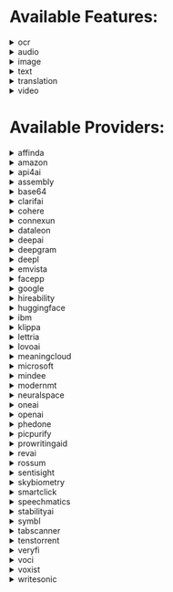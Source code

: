# Available Features:

<details><summary>ocr</summary>

| Subfeatures                       | Providers   |
| --------------------------------- | ----------- |
| **invoice_parser**                | affinda     |
|                                   | amazon      |
|                                   | base64      |
|                                   | dataleon    |
|                                   | google      |
|                                   | klippa      |
|                                   | microsoft   |
|                                   | mindee      |
|                                   | rossum      |
|                                   | veryfi      |
| **resume_parser**                 | affinda     |
|                                   | hireability |
| **custom_document_parsing_async** | amazon      |
| **identity_parser**               | amazon      |
|                                   | base64      |
|                                   | microsoft   |
|                                   | mindee      |
| **ocr**                           | amazon      |
|                                   | api4ai      |
|                                   | base64      |
|                                   | clarifai    |
|                                   | google      |
|                                   | microsoft   |
|                                   | sentisight  |
| **ocr_async**                     | amazon      |
|                                   | google      |
| **ocr_tables_async**              | amazon      |
|                                   | google      |
|                                   | microsoft   |
| **receipt_parser**                | amazon      |
|                                   | base64      |
|                                   | dataleon    |
|                                   | google      |
|                                   | klippa      |
|                                   | microsoft   |
|                                   | mindee      |
|                                   | tabscanner  |
|                                   | veryfi      |

</details>
<details><summary>audio</summary>

| Subfeatures              | Providers    |
| ------------------------ | ------------ |
| **speech_to_text_async** | amazon       |
|                          | assembly     |
|                          | deepgram     |
|                          | google       |
|                          | ibm          |
|                          | microsoft    |
|                          | neuralspace  |
|                          | oneai        |
|                          | openai       |
|                          | revai        |
|                          | speechmatics |
|                          | symbl        |
|                          | voci         |
|                          | voxist       |
| **text_to_speech**       | amazon       |
|                          | google       |
|                          | ibm          |
|                          | lovoai       |
|                          | microsoft    |

</details>
<details><summary>image</summary>

| Subfeatures            | Providers   |
| ---------------------- | ----------- |
| **explicit_content**   | amazon      |
|                        | api4ai      |
|                        | clarifai    |
|                        | google      |
|                        | microsoft   |
|                        | picpurify   |
|                        | sentisight  |
| **face_detection**     | amazon      |
|                        | api4ai      |
|                        | clarifai    |
|                        | google      |
|                        | microsoft   |
|                        | picpurify   |
|                        | skybiometry |
| **face_recognition**   | amazon      |
|                        | facepp      |
|                        | microsoft   |
| **object_detection**   | amazon      |
|                        | api4ai      |
|                        | clarifai    |
|                        | google      |
|                        | microsoft   |
|                        | sentisight  |
| **anonymization**      | api4ai      |
| **logo_detection**     | api4ai      |
|                        | clarifai    |
|                        | google      |
|                        | microsoft   |
|                        | smartclick  |
| **generation**         | deepai      |
|                        | openai      |
|                        | stabilityai |
| **landmark_detection** | google      |
|                        | microsoft   |
| **search**             | sentisight  |

</details>
<details><summary>text</summary>

| Subfeatures                         | Providers     |
| ----------------------------------- | ------------- |
| **anonymization**                   | amazon        |
|                                     | emvista       |
|                                     | microsoft     |
|                                     | oneai         |
|                                     | openai        |
| **keyword_extraction**              | amazon        |
|                                     | emvista       |
|                                     | ibm           |
|                                     | microsoft     |
|                                     | oneai         |
|                                     | openai        |
| **named_entity_recognition**        | amazon        |
|                                     | google        |
|                                     | ibm           |
|                                     | lettria       |
|                                     | microsoft     |
|                                     | neuralspace   |
|                                     | oneai         |
|                                     | openai        |
| **sentiment_analysis**              | amazon        |
|                                     | connexun      |
|                                     | emvista       |
|                                     | google        |
|                                     | ibm           |
|                                     | lettria       |
|                                     | microsoft     |
|                                     | oneai         |
|                                     | openai        |
|                                     | tenstorrent   |
| **syntax_analysis**                 | amazon        |
|                                     | emvista       |
|                                     | google        |
|                                     | ibm           |
|                                     | lettria       |
| **custom_classification**           | cohere        |
|                                     | openai        |
| **custom_named_entity_recognition** | cohere        |
|                                     | openai        |
| **generation**                      | cohere        |
|                                     | openai        |
| **spell_check**                     | cohere        |
|                                     | microsoft     |
|                                     | openai        |
|                                     | prowritingaid |
| **summarize**                       | cohere        |
|                                     | connexun      |
|                                     | emvista       |
|                                     | huggingface   |
|                                     | meaningcloud  |
|                                     | microsoft     |
|                                     | oneai         |
|                                     | openai        |
|                                     | writesonic    |
| **topic_extraction**                | google        |
|                                     | ibm           |
|                                     | openai        |
| **question_answer**                 | huggingface   |
|                                     | openai        |
| **moderation**                      | microsoft     |
|                                     | openai        |
| **chat**                            | openai        |
| **code_generation**                 | openai        |
| **embeddings**                      | openai        |
| **search**                          | openai        |

</details>
<details><summary>translation</summary>

| Subfeatures               | Providers   |
| ------------------------- | ----------- |
| **automatic_translation** | amazon      |
|                           | deepl       |
|                           | google      |
|                           | huggingface |
|                           | ibm         |
|                           | microsoft   |
|                           | modernmt    |
|                           | neuralspace |
|                           | openai      |
|                           | phedone     |
| **language_detection**    | amazon      |
|                           | google      |
|                           | ibm         |
|                           | microsoft   |
|                           | modernmt    |
|                           | neuralspace |
|                           | oneai       |
|                           | openai      |
| **document_translation**  | deepl       |
|                           | google      |

</details>
<details><summary>video</summary>

| Subfeatures                          | Providers |
| ------------------------------------ | --------- |
| **explicit_content_detection_async** | amazon    |
|                                      | google    |
| **face_detection_async**             | amazon    |
|                                      | google    |
| **label_detection_async**            | amazon    |
|                                      | google    |
| **person_tracking_async**            | amazon    |
|                                      | google    |
| **text_detection_async**             | amazon    |
|                                      | google    |
| **logo_detection_async**             | google    |
| **object_tracking_async**            | google    |

</details>

# Available Providers:

<details><summary>affinda</summary>

| Features | Subfeatures    |
| -------- | -------------- |
| **ocr**  | invoice_parser |
|          | resume_parser  |

</details>
<details><summary>amazon</summary>

| Features        | Subfeatures                      |
| --------------- | -------------------------------- |
| **audio**       | speech_to_text_async             |
|                 | text_to_speech                   |
| **image**       | explicit_content                 |
|                 | face_detection                   |
|                 | face_recognition                 |
|                 | object_detection                 |
| **ocr**         | custom_document_parsing_async    |
|                 | identity_parser                  |
|                 | invoice_parser                   |
|                 | ocr                              |
|                 | ocr_async                        |
|                 | ocr_tables_async                 |
|                 | receipt_parser                   |
| **text**        | anonymization                    |
|                 | keyword_extraction               |
|                 | named_entity_recognition         |
|                 | sentiment_analysis               |
|                 | syntax_analysis                  |
| **translation** | automatic_translation            |
|                 | language_detection               |
| **video**       | explicit_content_detection_async |
|                 | face_detection_async             |
|                 | label_detection_async            |
|                 | person_tracking_async            |
|                 | text_detection_async             |

</details>
<details><summary>api4ai</summary>

| Features  | Subfeatures      |
| --------- | ---------------- |
| **image** | anonymization    |
|           | explicit_content |
|           | face_detection   |
|           | logo_detection   |
|           | object_detection |
| **ocr**   | ocr              |

</details>
<details><summary>assembly</summary>

| Features  | Subfeatures          |
| --------- | -------------------- |
| **audio** | speech_to_text_async |

</details>
<details><summary>base64</summary>

| Features  | Subfeatures     |
| --------- | --------------- |
| **image** | face_compare    |
| **ocr**   | identity_parser |
|           | invoice_parser  |
|           | ocr             |
|           | receipt_parser  |

</details>
<details><summary>clarifai</summary>

| Features  | Subfeatures      |
| --------- | ---------------- |
| **image** | explicit_content |
|           | face_detection   |
|           | logo_detection   |
|           | object_detection |
| **ocr**   | ocr              |

</details>
<details><summary>cohere</summary>

| Features | Subfeatures                     |
| -------- | ------------------------------- |
| **text** | custom_classification           |
|          | custom_named_entity_recognition |
|          | generation                      |
|          | spell_check                     |
|          | summarize                       |

</details>
<details><summary>connexun</summary>

| Features | Subfeatures        |
| -------- | ------------------ |
| **text** | sentiment_analysis |
|          | summarize          |

</details>
<details><summary>dataleon</summary>

| Features | Subfeatures    |
| -------- | -------------- |
| **ocr**  | invoice_parser |
|          | receipt_parser |

</details>
<details><summary>deepai</summary>

| Features  | Subfeatures |
| --------- | ----------- |
| **image** | generation  |

</details>
<details><summary>deepgram</summary>

| Features  | Subfeatures          |
| --------- | -------------------- |
| **audio** | speech_to_text_async |

</details>
<details><summary>deepl</summary>

| Features        | Subfeatures           |
| --------------- | --------------------- |
| **translation** | automatic_translation |
|                 | document_translation  |

</details>
<details><summary>emvista</summary>

| Features | Subfeatures        |
| -------- | ------------------ |
| **text** | anonymization      |
|          | keyword_extraction |
|          | sentiment_analysis |
|          | summarize          |
|          | syntax_analysis    |

</details>
<details><summary>facepp</summary>

| Features  | Subfeatures      |
| --------- | ---------------- |
| **image** | face_recognition |

</details>
<details><summary>google</summary>

| Features        | Subfeatures                      |
| --------------- | -------------------------------- |
| **audio**       | speech_to_text_async             |
|                 | text_to_speech                   |
| **image**       | explicit_content                 |
|                 | face_detection                   |
|                 | landmark_detection               |
|                 | logo_detection                   |
|                 | object_detection                 |
| **ocr**         | invoice_parser                   |
|                 | ocr                              |
|                 | ocr_async                        |
|                 | ocr_tables_async                 |
|                 | receipt_parser                   |
| **text**        | named_entity_recognition         |
|                 | sentiment_analysis               |
|                 | syntax_analysis                  |
|                 | topic_extraction                 |
| **translation** | automatic_translation            |
|                 | document_translation             |
|                 | language_detection               |
| **video**       | explicit_content_detection_async |
|                 | face_detection_async             |
|                 | label_detection_async            |
|                 | logo_detection_async             |
|                 | object_tracking_async            |
|                 | person_tracking_async            |
|                 | text_detection_async             |

</details>
<details><summary>hireability</summary>

| Features | Subfeatures   |
| -------- | ------------- |
| **ocr**  | resume_parser |

</details>
<details><summary>huggingface</summary>

| Features        | Subfeatures           |
| --------------- | --------------------- |
| **text**        | question_answer       |
|                 | summarize             |
| **translation** | automatic_translation |

</details>
<details><summary>ibm</summary>

| Features        | Subfeatures              |
| --------------- | ------------------------ |
| **audio**       | speech_to_text_async     |
|                 | text_to_speech           |
| **text**        | keyword_extraction       |
|                 | named_entity_recognition |
|                 | sentiment_analysis       |
|                 | syntax_analysis          |
|                 | topic_extraction         |
| **translation** | automatic_translation    |
|                 | language_detection       |

</details>
<details><summary>klippa</summary>

| Features | Subfeatures    |
| -------- | -------------- |
| **ocr**  | invoice_parser |
|          | receipt_parser |

</details>
<details><summary>lettria</summary>

| Features | Subfeatures              |
| -------- | ------------------------ |
| **text** | named_entity_recognition |
|          | sentiment_analysis       |
|          | syntax_analysis          |

</details>
<details><summary>lovoai</summary>

| Features  | Subfeatures    |
| --------- | -------------- |
| **audio** | text_to_speech |

</details>
<details><summary>meaningcloud</summary>

| Features | Subfeatures |
| -------- | ----------- |
| **text** | summarize   |

</details>
<details><summary>microsoft</summary>

| Features        | Subfeatures              |
| --------------- | ------------------------ |
| **audio**       | speech_to_text_async     |
|                 | text_to_speech           |
| **image**       | explicit_content         |
|                 | face_detection           |
|                 | face_recognition         |
|                 | landmark_detection       |
|                 | logo_detection           |
|                 | object_detection         |
| **ocr**         | identity_parser          |
|                 | invoice_parser           |
|                 | ocr                      |
|                 | ocr_tables_async         |
|                 | receipt_parser           |
| **text**        | anonymization            |
|                 | keyword_extraction       |
|                 | moderation               |
|                 | named_entity_recognition |
|                 | sentiment_analysis       |
|                 | spell_check              |
|                 | summarize                |
| **translation** | automatic_translation    |
|                 | language_detection       |

</details>
<details><summary>mindee</summary>

| Features | Subfeatures     |
| -------- | --------------- |
| **ocr**  | identity_parser |
|          | invoice_parser  |
|          | receipt_parser  |

</details>
<details><summary>modernmt</summary>

| Features        | Subfeatures           |
| --------------- | --------------------- |
| **translation** | automatic_translation |
|                 | language_detection    |

</details>
<details><summary>neuralspace</summary>

| Features        | Subfeatures              |
| --------------- | ------------------------ |
| **audio**       | speech_to_text_async     |
| **text**        | named_entity_recognition |
| **translation** | automatic_translation    |
|                 | language_detection       |

</details>
<details><summary>oneai</summary>

| Features        | Subfeatures              |
| --------------- | ------------------------ |
| **audio**       | speech_to_text_async     |
| **text**        | anonymization            |
|                 | keyword_extraction       |
|                 | named_entity_recognition |
|                 | sentiment_analysis       |
|                 | summarize                |
| **translation** | language_detection       |

</details>
<details><summary>openai</summary>

| Features        | Subfeatures                     |
| --------------- | ------------------------------- |
| **audio**       | speech_to_text_async            |
| **image**       | generation                      |
| **text**        | anonymization                   |
|                 | chat                            |
|                 | code_generation                 |
|                 | custom_classification           |
|                 | custom_named_entity_recognition |
|                 | embeddings                      |
|                 | generation                      |
|                 | keyword_extraction              |
|                 | moderation                      |
|                 | named_entity_recognition        |
|                 | question_answer                 |
|                 | search                          |
|                 | sentiment_analysis              |
|                 | spell_check                     |
|                 | summarize                       |
|                 | topic_extraction                |
| **translation** | automatic_translation           |
|                 | language_detection              |

</details>
<details><summary>phedone</summary>

| Features        | Subfeatures           |
| --------------- | --------------------- |
| **translation** | automatic_translation |

</details>
<details><summary>picpurify</summary>

| Features  | Subfeatures      |
| --------- | ---------------- |
| **image** | explicit_content |
|           | face_detection   |

</details>
<details><summary>prowritingaid</summary>

| Features | Subfeatures |
| -------- | ----------- |
| **text** | spell_check |

</details>
<details><summary>revai</summary>

| Features  | Subfeatures          |
| --------- | -------------------- |
| **audio** | speech_to_text_async |

</details>
<details><summary>rossum</summary>

| Features | Subfeatures    |
| -------- | -------------- |
| **ocr**  | invoice_parser |

</details>
<details><summary>sentisight</summary>

| Features  | Subfeatures      |
| --------- | ---------------- |
| **image** | explicit_content |
|           | object_detection |
|           | search           |
| **ocr**   | ocr              |

</details>
<details><summary>skybiometry</summary>

| Features  | Subfeatures    |
| --------- | -------------- |
| **image** | face_detection |

</details>
<details><summary>smartclick</summary>

| Features  | Subfeatures    |
| --------- | -------------- |
| **image** | logo_detection |

</details>
<details><summary>speechmatics</summary>

| Features  | Subfeatures          |
| --------- | -------------------- |
| **audio** | speech_to_text_async |

</details>
<details><summary>stabilityai</summary>

| Features  | Subfeatures |
| --------- | ----------- |
| **image** | generation  |

</details>
<details><summary>symbl</summary>

| Features  | Subfeatures          |
| --------- | -------------------- |
| **audio** | speech_to_text_async |

</details>
<details><summary>tabscanner</summary>

| Features | Subfeatures    |
| -------- | -------------- |
| **ocr**  | receipt_parser |

</details>
<details><summary>tenstorrent</summary>

| Features | Subfeatures        |
| -------- | ------------------ |
| **text** | sentiment_analysis |

</details>
<details><summary>veryfi</summary>

| Features | Subfeatures    |
| -------- | -------------- |
| **ocr**  | invoice_parser |
|          | receipt_parser |

</details>
<details><summary>voci</summary>

| Features  | Subfeatures          |
| --------- | -------------------- |
| **audio** | speech_to_text_async |

</details>
<details><summary>voxist</summary>

| Features  | Subfeatures          |
| --------- | -------------------- |
| **audio** | speech_to_text_async |

</details>
<details><summary>writesonic</summary>

| Features | Subfeatures |
| -------- | ----------- |
| **text** | summarize   |

</details>
